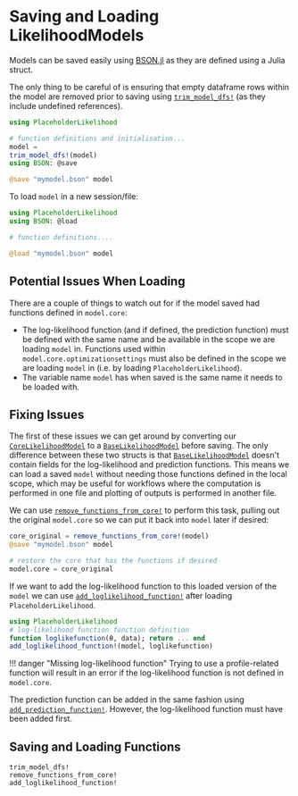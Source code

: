 # Saving and Loading LikelihoodModels

Models can be saved easily using [BSON.jl](https://github.com/JuliaIO/BSON.jl/tree/master) as they are defined using a Julia struct. 

The only thing to be careful of is ensuring that empty dataframe rows within the model are removed prior to saving using [`trim_model_dfs!`](@ref) (as they include undefined references). 

```julia
using PlaceholderLikelihood

# function definitions and initialisation...
model = 
trim_model_dfs!(model)
using BSON: @save

@save "mymodel.bson" model
```

To load `model` in a new session/file:

```julia
using PlaceholderLikelihood
using BSON: @load

# function definitions....

@load "mymodel.bson" model
```

## Potential Issues When Loading

There are a couple of things to watch out for if the model saved had functions defined in `model.core`:
- The log-likelihood function (and if defined, the prediction function) must be defined with the same name and be available in the scope we are loading `model` in. Functions used within `model.core.optimizationsettings` must also be defined in the scope we are loading `model` in (i.e. by loading `PlaceholderLikelihood`).
- The variable name `model` has when saved is the same name it needs to be loaded with.

## Fixing Issues

The first of these issues we can get around by converting our [`CoreLikelihoodModel`](@ref) to a [`BaseLikelihoodModel`](@ref) before saving. The only difference between these two structs is that [`BaseLikelihoodModel`](@ref) doesn't contain fields for the log-likelihood and prediction functions. This means we can load a saved `model` without needing those functions defined in the local scope, which may be useful for workflows where the computation is performed in one file and plotting of outputs is performed in another file.

We can use [`remove_functions_from_core!`](@ref) to perform this task, pulling out the original `model.core` so we can put it back into `model` later if desired: 

```julia
core_original = remove_functions_from_core!(model)
@save "mymodel.bson" model

# restore the core that has the functions if desired
model.core = core_original 
```

If we want to add the log-likelihood function to this loaded version of the `model` we can use [`add_loglikelihood_function!`](@ref) after loading `PlaceholderLikelihood`.

```julia
using PlaceholderLikelihood
# log-likelihood function function definition
function loglikefunction(θ, data); return ... end
add_loglikelihood_function!(model, loglikefunction)
```

!!! danger "Missing log-likelihood function"
    Trying to use a profile-related function will result in an error if the log-likelihood function is not defined in `model.core`.

The prediction function can be added in the same fashion using [`add_prediction_function!`](@ref). However, the log-likelihood function must have been added first.

## Saving and Loading Functions

```@docs
trim_model_dfs!
remove_functions_from_core!
add_loglikelihood_function!
```